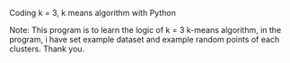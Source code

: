 Coding k = 3, k means algorithm with Python

Note:
    This program is to learn the logic of k = 3 k-means algorithm, in the program, i have set example dataset and example random points of each clusters.
    Thank you.
